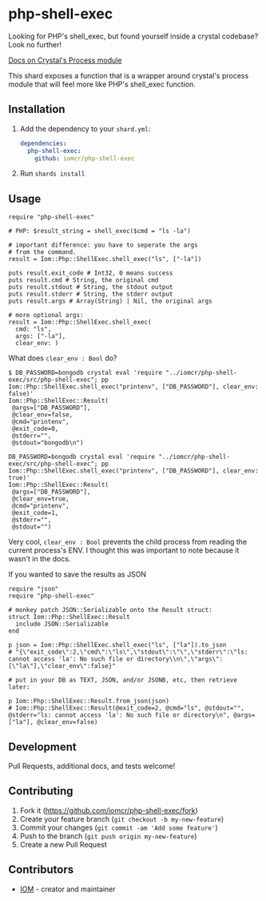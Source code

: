 # php-shell-exec

Looking for PHP's shell_exec, but found yourself inside a crystal codebase? Look no further!

[Docs on Crystal's Process module](https://crystal-lang.org/api/0.35.1/Process.html)

This shard exposes a function that is a wrapper around crystal's process module that will feel more like PHP's shell_exec function.

## Installation

1. Add the dependency to your `shard.yml`:

   ```yaml
   dependencies:
     php-shell-exec:
       github: iomcr/php-shell-exec
   ```

2. Run `shards install`

## Usage

```crystal
require "php-shell-exec"

# PHP: $result_string = shell_exec($cmd = "ls -la")

# important difference: you have to seperate the args
# from the command.
result = Iom::Php::ShellExec.shell_exec("ls", ["-la"])

puts result.exit_code # Int32, 0 means success
puts result.cmd # String, the original cmd
puts result.stdout # String, the stdout output
puts result.stderr # String, the stderr output
puts result.args # Array(String) | Nil, the original args

# more optional args:
result = Iom::Php::ShellExec.shell_exec(
  cmd: "ls",
  args: ["-la"],
  clear_env: )
```

What does `clear_env : Bool` do?
```
$ DB_PASSWORD=bongodb crystal eval 'require "../iomcr/php-shell-exec/src/php-shell-exec"; pp Iom::Php::ShellExec.shell_exec("printenv", ["DB_PASSWORD"], clear_env: false)'
Iom::Php::ShellExec::Result(
 @args=["DB_PASSWORD"],
 @clear_env=false,
 @cmd="printenv",
 @exit_code=0,
 @stderr="",
 @stdout="bongodb\n")
```
```
DB_PASSWORD=bongodb crystal eval 'require "../iomcr/php-shell-exec/src/php-shell-exec"; pp Iom::Php::ShellExec.shell_exec("printenv", ["DB_PASSWORD"], clear_env: true)'
Iom::Php::ShellExec::Result(
 @args=["DB_PASSWORD"],
 @clear_env=true,
 @cmd="printenv",
 @exit_code=1,
 @stderr="",
 @stdout="")
 ```

Very cool, `clear_env : Bool` prevents the child process from reading the current process's ENV. I thought this was important to note because it wasn't in the docs.

If you wanted to save the results as JSON
```
require "json"
require "php-shell-exec"

# monkey patch JSON::Serializable onto the Result struct:
struct Iom::Php::ShellExec::Result
  include JSON::Serializable
end

p json = Iom::Php::ShellExec.shell_exec("ls", ["la"]).to_json
# "{\"exit_code\":2,\"cmd\":\"ls\",\"stdout\":\"\",\"stderr\":\"ls: cannot access 'la': No such file or directory\\n\",\"args\":[\"la\"],\"clear_env\":false}"

# put in your DB as TEXT, JSON, and/or JSONB, etc, then retrieve later:

p Iom::Php::ShellExec::Result.from_json(json)
# Iom::Php::ShellExec::Result(@exit_code=2, @cmd="ls", @stdout="", @stderr="ls: cannot access 'la': No such file or directory\n", @args=["la"], @clear_env=false)
```
## Development

Pull Requests, additional docs, and tests welcome!

## Contributing

1. Fork it (<https://github.com/iomcr/php-shell-exec/fork>)
2. Create your feature branch (`git checkout -b my-new-feature`)
3. Commit your changes (`git commit -am 'Add some feature'`)
4. Push to the branch (`git push origin my-new-feature`)
5. Create a new Pull Request

## Contributors

- [IOM](https://github.com/iomcr) - creator and maintainer
